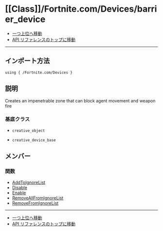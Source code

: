 # [[Class]]/Fortnite.com/Devices/barrier_device

- [一つ上位へ移動](../main.md)
- [API リファレンスのトップに移動](../../../main.md)

---

## インポート方法

```verse
using { /Fortnite.com/Devices }
```

## 説明

Creates an impenetrable zone that can block agent movement and weapon fire

### 基底クラス

- `creative_object`

- `creative_device_base`

## メンバー

### 関数

- [AddToIgnoreList](./F_AddToIgnoreList/main.md)
- [Disable](./F_Disable/main.md)
- [Enable](./F_Enable/main.md)
- [RemoveAllFromIgnoreList](./F_RemoveAllFromIgnoreList/main.md)
- [RemoveFromIgnoreList](./F_RemoveFromIgnoreList/main.md)

---

- [一つ上位へ移動](../main.md)
- [API リファレンスのトップに移動](../../../main.md)
